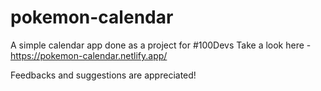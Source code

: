 # pokemon-calendar

A simple calendar app done as a project for #100Devs
Take a look here - https://pokemon-calendar.netlify.app/

Feedbacks and suggestions are appreciated!
